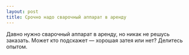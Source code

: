 ```yaml
---
layout: post 
title: Срочно надо сварочный аппарат в аренду 
--- 
```

Давно нужно сварочный аппарат в аренду, но никак не решусь заказать. Может кто подскажет — хорошая затея или нет? Делитесь опытом.